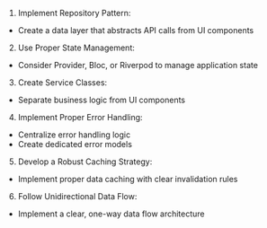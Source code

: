 1. Implement Repository Pattern:
- Create a data layer that abstracts API calls from UI components

2. Use Proper State Management:
- Consider Provider, Bloc, or Riverpod to manage application state

3. Create Service Classes:
- Separate business logic from UI components

4. Implement Proper Error Handling:
- Centralize error handling logic
- Create dedicated error models

5. Develop a Robust Caching Strategy:
- Implement proper data caching with clear invalidation rules

6. Follow Unidirectional Data Flow:
- Implement a clear, one-way data flow architecture
